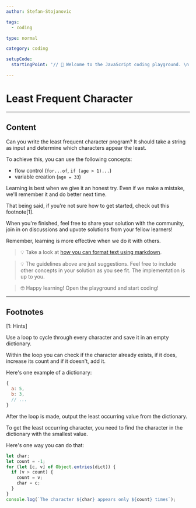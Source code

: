 ```yaml
---
author: Stefan-Stojanovic

tags:
  - coding

type: normal

category: coding

setupCode:
  startingPoint: '// 👋 Welcome to the JavaScript coding playground. \n. // Example output: \n // The character z appears only 2 times \n'

---
```


# Least Frequent Character

---

## Content

Can you write the least frequent character program? It should take a string as input and determine which characters appear the least. 

To achieve this, you can use the following concepts:
- flow control (`for...of`, `if (age > 1)...`)
- variable creation (`age = 33`)

Learning is best when we give it an honest try. Even if we make a mistake, we'll remember it and do better next time.

That being said, if you're not sure how to get started, check out this footnote[1]. 

When you're finished, feel free to share your solution with the community, join in on discussions and upvote solutions from your fellow learners!

Remember, learning is more effective when we do it with others.

> 💡 Take a look at [how you can format text using markdown](https://www.enki.com/glossary/general/markdown-formatting).

> 💡 The guidelines above are just suggestions. Feel free to include other concepts in your solution as you see fit. The implementation is up to you.

> 🤓 Happy learning! Open the playground and start coding!


---

## Footnotes

[1: Hints]

Use a loop to cycle through every character and save it in an empty dictionary. 

Within the loop you can check if the character already exists, if it does, increase its count and if it doesn't, add it.

Here's one example of a dictionary:
```javascript
{
  a: 5,
  b: 3,
  // ...
}
```

After the loop is made, output the least occurring value from the dictionary.

To get the least occurring character, you need to find the character in the dictionary with the smallest value.

Here's one way you can do that: 

```javascript
let char;
let count = -1;
for (let [c, v] of Object.entries(dict)) {
  if (v > count) {
    count = v;
    char = c;
  }
}
console.log(`The character ${char} appears only ${count} times`);
```